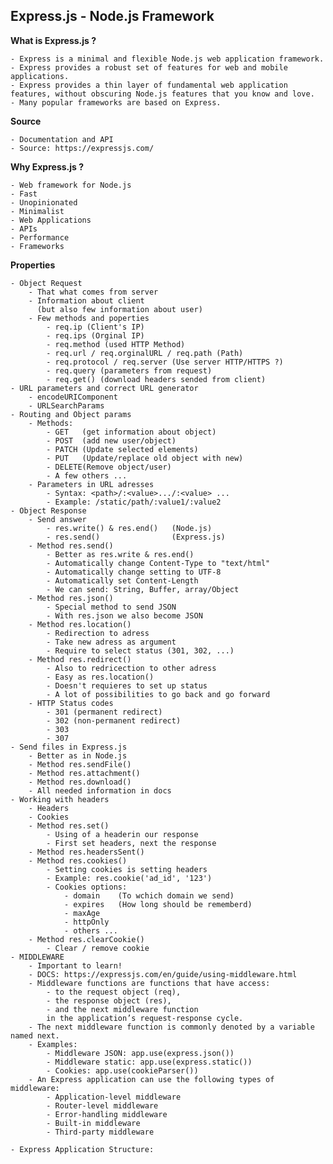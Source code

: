 <h2>Express.js - Node.js Framework</h2>

**What is Express.js ?**

	- Express is a minimal and flexible Node.js web application framework.
	- Express provides a robust set of features for web and mobile applications.
	- Express provides a thin layer of fundamental web application features, without obscuring Node.js features that you know and love.
	- Many popular frameworks are based on Express.
	
**Source**
	
	- Documentation and API
	- Source: https://expressjs.com/

**Why Express.js ?**

	- Web framework for Node.js
	- Fast
	- Unopinionated
	- Minimalist
	- Web Applications
	- APIs
	- Performance
	- Frameworks
	
**Properties**
	
	- Object Request
		- That what comes from server
		- Information about client 
		  (but also few information about user) 
		- Few methods and poperties
			- req.ip (Client's IP)
			- req.ips (Orginal IP)
			- req.method (used HTTP Method)
			- req.url / req.orginalURL / req.path (Path)
			- req.protocol / req.server (Use server HTTP/HTTPS ?)
			- req.query (parameters from request)
			- req.get() (download headers sended from client)
	- URL parameters and correct URL generator
		- encodeURIComponent
		- URLSearchParams
	- Routing and Object params
		- Methods:
			- GET	(get information about object)
			- POST	(add new user/object)
			- PATCH	(Update selected elements)
			- PUT	(Update/replace old object with new)
			- DELETE(Remove object/user)
			- A few others ...
		- Parameters in URL adresses
			- Syntax: <path>/:<value>.../:<value> ...
			- Example: /static/path/:value1/:value2
	- Object Response
		- Send answer
			- res.write() & res.end() 	(Node.js)
			- res.send()				(Express.js)
		- Method res.send()
			- Better as res.write & res.end()
			- Automatically change Content-Type to "text/html"
			- Automatically change setting to UTF-8
			- Automatically set Content-Length
			- We can send: String, Buffer, array/Object
		- Method res.json()
			- Special method to send JSON
			- With res.json we also become JSON
		- Method res.location()
			- Redirection to adress
			- Take new adress as argument
			- Require to select status (301, 302, ...)
		- Method res.redirect()
			- Also to redricection to other adress
			- Easy as res.location()
			- Doesn't requieres to set up status
			- A lot of possibilities to go back and go forward
		- HTTP Status codes
			- 301 (permanent redirect)
			- 302 (non-permanent redirect)
			- 303 
			- 307 
	- Send files in Express.js
		- Better as in Node.js
		- Method res.sendFile()
		- Method res.attachment()
		- Method res.download()
		- All needed information in docs
	- Working with headers
		- Headers
		- Cookies
		- Method res.set()
			- Using of a headerin our response
			- First set headers, next the response
		- Method res.headersSent()
		- Method res.cookies()
			- Setting cookies is setting headers
			- Example: res.cookie('ad_id', '123')
			- Cookies options:
				- domain	(To wchich domain we send)
				- expires	(How long should be rememberd)
				- maxAge	
				- httpOnly
				- others ...
		- Method res.clearCookie()
			- Clear / remove cookie
	- MIDDLEWARE
		- Important to learn!
		- DOCS: https://expressjs.com/en/guide/using-middleware.html
		- Middleware functions are functions that have access:
			- to the request object (req), 
			- the response object (res), 
			- and the next middleware function 
			in the application’s request-response cycle. 
		- The next middleware function is commonly denoted by a variable named next.
		- Examples:
			- Middleware JSON: app.use(express.json())
			- Middleware static: app.use(express.static())
			- Cookies: app.use(cookieParser())
		- An Express application can use the following types of middleware:
			- Application-level middleware
			- Router-level middleware
			- Error-handling middleware
			- Built-in middleware
			- Third-party middleware
			
	- Express Application Structure: 
			
		
			
	
	

